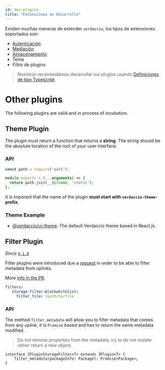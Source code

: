 ```yaml
---
id: dev-plugins
title: "Extensiones en Desarrollo"
---
```


Existen muchas maneras de extender `verdaccio`, los tipos de extensiones soportados son:

* [Autenticación](plugin-auth.md)
* [Mediación](plugin-middleware.md)
* [Almacenamiento](plugin-storage.md)
* Tema
* Filtro de plugins

> Nosotros recomendamos desarrollar tus plugins usando [Definiciones de tipo Typescript](https://github.com/verdaccio/monorepo/tree/master/core/types).

# Other plugins

The following plugins are valid and in process of incubation.

## Theme Plugin

The plugin must return a function that returns a **string**. The string should be the absolute location of the root of your user interface.

### API

```javascript
const path = require('path');

module.exports = (...arguments) => {
  return path.join(__dirname, 'static');
};
```

It is imporant that the name of the plugin **must start with `verdaccio-theme-` prefix**.

### Theme Example

* [@verdaccio/ui-theme](https://github.com/verdaccio/ui): The default Verdaccio theme based in React.js.

## Filter Plugin

Since [`4.1.0`](https://github.com/verdaccio/verdaccio/pull/1313)

Filter plugins were introduced due a [request](https://github.com/verdaccio/verdaccio/issues/818) in order to be able to filter metadata from uplinks.

More [info in the PR](https://github.com/verdaccio/verdaccio/pull/1161).

```yaml
filters:
   storage-filter-blackwhitelist:
     filter_file: /path/to/file
```

### API

The method `filter_metadata` will allow you to filter metadata that comes from any uplink, it is `Promise` based and has to return the same metadata modified.

> Do not remove properties from the metadata, try to do not mutate rather return a new object.

    interface IPluginStorageFilter<T> extends IPlugin<T> {
        filter_metadata(packageInfo: Package): Promise<Package>;
    }